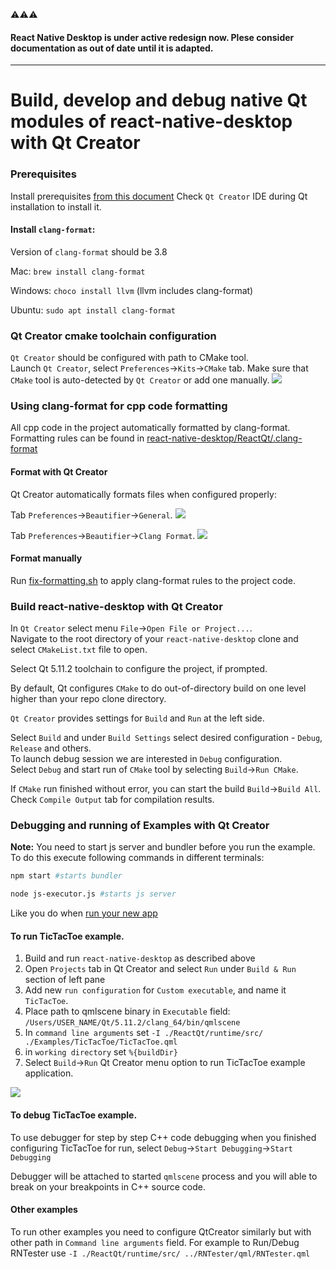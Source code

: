 :warning::warning::warning:
#### React Native Desktop is under active redesign now. Plese consider documentation as out of date until it is adapted.

---
# Build, develop and debug native Qt modules of react-native-desktop with Qt Creator

### Prerequisites

Install prerequisites [from this document](InstallPrerequisites.md)
Check `Qt Creator` IDE during Qt installation to install it.

#### Install `clang-format`:
Version of `clang-format` should be 3.8

Mac: `brew install clang-format`

Windows: `choco install llvm` (llvm includes clang-format)

Ubuntu: `sudo apt install clang-format`


### Qt Creator cmake toolchain configuration

`Qt Creator` should be configured with path to CMake tool.  
Launch `Qt Creator`, select `Preferences`->`Kits`->`CMake` tab.
Make sure that `CMake` tool is auto-detected by `Qt Creator` or add one manually.
![](./media/qt-creator-cmake-settings.png)

### Using clang-format for cpp code formatting
All cpp code in the project automatically formatted by clang-format. Formatting rules can be found in [react-native-desktop/ReactQt/.clang-format](https://github.com/status-im/react-native-desktop/blob/master/ReactQt/.clang-format)

#### Format with Qt Creator
Qt Creator automatically formats files when configured properly:

Tab `Preferences`->`Beautifier`->`General`.
![](./media/qtcreator-pref-beautifier-general.png)

Tab `Preferences`->`Beautifier`->`Clang Format`.
![](media/qtcreator-pref-beautifier-clangformat.png)

#### Format manually
Run [fix-formatting.sh](https://github.com/status-im/react-native-desktop/blob/master/fix-code-formatting.sh) to apply clang-format rules to the project code.

### Build react-native-desktop with Qt Creator

In `Qt Creator` select menu `File`->`Open File or Project...`.  
Navigate to the root directory of your `react-native-desktop` clone and select `CMakeList.txt` file to open.

Select Qt 5.11.2 toolchain to configure the project, if prompted.

By default, Qt configures `CMake` to do out-of-directory build on one level higher than your repo clone directory.

`Qt Creator` provides settings for `Build` and `Run` at the left side.

Select `Build` and under `Build Settings` select desired configuration - `Debug`, `Release` and others.  
To launch debug session we are interested in `Debug` configuration.  
Select `Debug` and start run of `CMake` tool by selecting `Build`->`Run CMake`.  

If `CMake` run finished without error, you can start the build `Build`->`Build All`. Check `Compile Output` tab for compilation results.

### Debugging and running of Examples with Qt Creator

**Note:** You need to start js server and bundler before you run the example.
To do this execute following commands in different terminals:
```sh
npm start #starts bundler
```
```sh
node js-executor.js #starts js server
```

Like you do when [run your new app](CreateNewApp.md#run-the-project)


#### To run TicTacToe example.

1. Build and run `react-native-desktop` as described above
2. Open `Projects` tab in Qt Creator and select `Run` under `Build & Run` section of left pane
3. Add new `run configuration` for `Custom executable`, and name it `TicTacToe`.
4. Place path to qmlscene binary in `Executable` field: `/Users/USER_NAME/Qt/5.11.2/clang_64/bin/qmlscene`
5. In `command line arguments` set `-I ./ReactQt/runtime/src/ ./Examples/TicTacToe/TicTacToe.qml`
6. in `working directory` set `%{buildDir}`
7. Select `Build`->`Run` Qt Creator menu option to run TicTacToe example application.

![](media/qtcreator-add-example.png)

#### To debug TicTacToe example.
To use debugger for step by step C++ code debugging when you finished configuring TicTacToe for run, select `Debug`->`Start Debugging`->`Start Debugging`

Debugger will be attached to started `qmlscene` process and you will able to break on your breakpoints in C++ source code.

#### Other examples
To run other examples you need to configure QtCreator similarly but with other path in `Command line arguments` field.
For example to Run/Debug RNTester use `-I ./ReactQt/runtime/src/ ../RNTester/qml/RNTester.qml`
